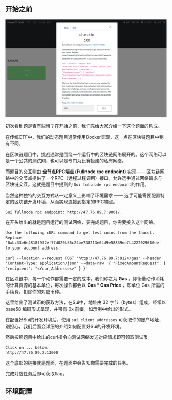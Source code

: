 ## 开始之前

![image-20231226002349697](./assets/image-20231226002349697.png)

初次看到题是否有些懵？在开始之前，我们先给大家介绍一下这个题面的构成。

在传统CTF中，我们的动态题目通常使用Docker实现，这一点在区块链题目中稍有不同。

在区块链题目中，挑战通常是围绕一个运行中的区块链网络展开的。这个网络可以是一个公共的测试网，也可以是专门为比赛搭建的私有网络。

而题目的交互则由 **全节点RPC端点 (Fullnode rpc endpoint)** 实现—— 区块链网络中的全节点提供了一个RPC（远程过程调用）接口，允许选手通过网络请求与区块链交互。这就是题目中提到的 `Sui fullnode rpc endpoint`的作用。

当然这种独特的交互方式从一定意义上影响了环境需求 —— 选手可能需要配置特定的区块链开发环境，从而实现连接到指定的RPC端点。

```
Sui fullnode rpc endpoint: http://47.76.89.7:9001/.
```

在开头给出的就是题目运行的测试网络，要完成题目，你需要接入这个网络。

```
Use the following cURL command to get test coins from the faucet. Replace '0xbc33e6e4818f9f2ef77d020b35c24be738213e64d9e58839ee7b4222029610de' to your account address.

curl --location --request POST 'http://47.76.89.7:9124/gas' --header 'Content-Type: application/json' --data-raw '{ "FixedAmountRequest": { "recipient": "<Your_Addresses>" } }'
```

在区块链中，每一个动作都需要一定的成本，我们称之为 **Gas** ，即衡量动作消耗的计算资源的基本单位，每次操作都会以  **Gas * Gas Price** ，即单位 Gas 所需的手续费，扣除你的对应币种。

这里给出了测试币的获取方法，在Sui中，地址由 32 字节（bytes）组成，经常以 base58 编码形式呈现，并带有 0x 前缀，如示例中给出的形式。

在配置好Sui的开发环境后，使用 `sui client addresses` 可获取你的账户地址，别担心，我们后面会详细的介绍如何配置好Sui的开发环境。

然后按照题目中给出的curl指令向测试网络发送对应请求即可领取测试币。

```
Click on ... below.
http://47.76.89.7:13000
```

这个底部的链接就是题面，在题面中会告知你需要完成的任务。

完成对应任务后即可获取flag。

## 环境配置

